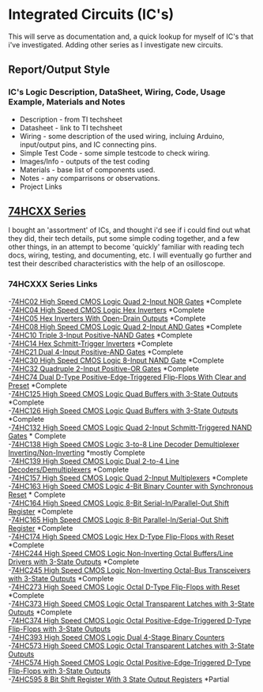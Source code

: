# Integrated Circuits (IC's)
  This will serve as documentation and, a quick lookup for myself of IC's that i've investigated.  Adding other series as I investigate new circuits.

## Report/Output Style

### IC's Logic Description, DataSheet, Wiring, Code, Usage Example, Materials and Notes
- Description - from TI techsheet
- Datasheet - link to TI techsheet
- Wiring - some description of the used wiring, incluing Arduino, input/output pins, and IC connecting pins.
- Simple Test Code - some simple testcode to check wiring.
- Images/Info - outputs of the test coding
- Materials - base list of components used.
- Notes - any comparrisons or observations.
- Project Links

## [74HCXX Series](74HCXXX_Series.md)

I bought an 'assortment' of ICs, and thought i'd see if i could find out what they did, their tech details, put some simple coding together, and a few other things, in an attempt to become 'quickly' familiar with reading tech docs, wiring, testing, and documenting, etc.  I will eventually go further and test their described characteristics with the help of an osilloscope.

### 74HCXXX Series Links
-[74HC02 High Speed CMOS Logic Quad 2-Input NOR Gates](74HCXXX_Series.md#74HC02-High-Speed-CMOS-Logic-Quad-2-Input-NOR-Gates) *Complete  
-[74HC04 High Speed CMOS Logic Hex Inverters](74HCXXX_Series.md#74HC04-High-Speed-CMOS-Logic-Hex-Inverters) *Complete  
-[74HC05 Hex Inverters With Open-Drain Outputs](74HCXXX_Series.md#74HC05-Hex-Inverters-With-Open-Drain-Outputs) *Complete  
-[74HC08 High Speed CMOS Logic Quad 2-Input AND Gates](74HCXXX_Series.md#74HC08-High-Speed-CMOS-Logic-Quad-2-Input-AND-Gates) *Complete  
-[74HC10 Triple 3-Input Positive-NAND Gates](74HCXXX_Series.md#74HC10-Triple-3-Input-Positive-NAND-Gates) *Complete  
-[74HC14 Hex Schmitt-Trigger Inverters](74HCXXX_Series.md#74HC14-Hex-Schmitt-Trigger-Inverters) *Complete  
-[74HC21 Dual 4-Input Positive-AND Gates](74HCXXX_Series.md#74HC21-Dual-4-Input-Positive-AND-Gates) *Complete  
-[74HC30 High Speed CMOS Logic 8-Input NAND Gate](74HCXXX_Series.md#74HC30-High-Speed-CMOS-Logic-8-Input-NAND-Gate) *Complete  
-[74HC32 Quadruple 2-Input Positive-OR Gates](74HCXXX_Series.md#74HC32-Quadruple-2-Input-Positive-OR-Gates) *Complete  
-[74HC74 Dual D-Type Positive-Edge-Triggered Flip-Flops With Clear and Preset](74HCXXX_Series.md#74HC74-Dual-D-Type-Positive-Edge-Triggered-Flip-Flops-With-Clear-and-Preset) *Complete  
-[74HC125 High Speed CMOS Logic Quad Buffers with 3-State Outputs](74HCXXX_Series.md#74HC125-High-Speed-CMOS-Logic-Quad-Buffers-with-3-State-Outputs) *Complete  
-[74HC126 High Speed CMOS Logic Quad Buffers with 3-State Outputs](74HCXXX_Series.md#74HC126-High-Speed-CMOS-Logic-Quad-Buffers-with-3-State-Outputs) *Complete  
-[74HC132 High Speed CMOS Logic Quad 2-Input Schmitt-Triggered NAND Gates](74HCXXX_Series.md#74hc132-high-speed-cmos-logic-quad-2-input-schmitt-triggered-nand-gates) * Complete  
-[74HC138 High Speed CMOS Logic 3-to-8 Line Decoder Demultiplexer Inverting/Non-Inverting](74HCXXX_Series.md#74hc138-high-speed-cmos-logic-3-to-8-line-decoder-demultiplexer-inverting-non-inverting) *mostly Complete  
-[74HC139 High Speed CMOS Logic Dual 2-to-4 Line Decoders/Demultiplexers](74HCXXX_Series.md#74HC139-High-Speed-CMOS-Logic-Dual-2-to-4-Line-Decoders/Demultiplexers) *Complete  
-[74HC157 High Speed CMOS Logic Quad 2-Input Multiplexers](74HCXXX_Series.md#74HC157-High-Speed-CMOS-Logic-Quad-2-Input-Multiplexers) *Complete  
-[74HC163 High Speed CMOS Logic 4-Bit Binary Counter with Synchronous Reset](74HCXXX_Series.md#74HC163-High-Speed-CMOS-Logic-4-Bit-Binary-Counter-with-Synchronous-Reset) * Complete  
-[74HC164 High Speed CMOS Logic 8-Bit Serial-In/Parallel-Out Shift Register](74HCXXX_Series.md#74hc164-high-speed-cmos-logic-8-bit-serial-in-parallel-out-shift-register) *Complete  
-[74HC165 High Speed CMOS Logic 8-Bit Parallel-In/Serial-Out Shift Register](74HCXXX_Series.md#74hc165-high-speed-cmos-logic-8-bit-parallel-in-serial-out-shift-register) *Complete  
-[74HC174 High Speed CMOS Logic Hex D-Type Flip-Flops with Reset](74HCXXX_Series.md#74HC174-High-Speed-CMOS-Logic-Hex-D-Type-Flip-Flops-with-Reset) *Complete  
-[74HC244 High Speed CMOS Logic Non-Inverting Octal Buffers/Line Drivers with 3-State Outputs](74HCXXX_Series.md#74HC244-High-Speed-CMOS-Logic-Non-Inverting-Octal-Buffers-Line-Drivers-with-3-State-Outputs) *Complete  
-[74HC245 High Speed CMOS Logic Non-Inverting Octal-Bus Transceivers with 3-State Outputs](74HCXXX_Series.md#74HC245-High-Speed-CMOS-Logic-Non-Inverting-Octal-Bus-Transceivers-with-3-State-Outputs) *Complete  
-[74HC273 High Speed CMOS Logic Octal D-Type Flip-Flops with Reset](74HCXXX_Series.md#74HC273-High-Speed-CMOS-Logic-Octal-D-Type-Flip-Flops-with-Reset) *Complete   
-[74HC373 High Speed CMOS Logic Octal Transparent Latches with 3-State Outputs](74HCXXX_Series.md#74HC373-High-Speed-CMOS-Logic-Octal-Transparent-Latches-with-3-State-Outputs) *Complete   
-[74HC374 High Speed CMOS Logic Octal Positive-Edge-Triggered D-Type Flip-Flops with 3-State Outputs](74HCXXX_Series.md#74HC374-High-Speed-CMOS-Logic-Octal-Positive-Edge-Triggered-D-Type-Flip-Flops-with-3-State-Outputs)  
-[74HC393 High Speed CMOS Logic Dual 4-Stage Binary Counters](74HCXXX_Series.md#74HC393-High-Speed-CMOS-Logic-Dual-4-Stage-Binary-Counters)  
-[74HC573 High Speed CMOS Logic Octal Transparent Latches with 3-State Outputs](74HCXXX_Series.md#74HC573-High-Speed-CMOS-Logic-Octal-Transparent-Latches-with-3-State-Outputs)  
-[74HC574 High Speed CMOS Logic Octal Positive-Edge-Triggered D-Type Flip-Flops with 3-State Outputs](74HCXXX_Series.md#74HC574-High-Speed-CMOS-Logic-Octal-Positive-Edge-Triggered-D-Type-Flip-Flops-with-3-State-Outputs)  
-[74HC595 8 Bit Shift Register With 3 State Output Registers](74HCXXX_Series.md#74hc595-8-bit-shift-register-with-3-state-output-registers) *Partial

